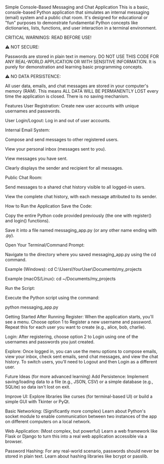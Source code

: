 Simple Console-Based Messaging and Chat Application
This is a basic, console-based Python application that simulates an internal messaging (email) system and a public chat room. It's designed for educational or "fun" purposes to demonstrate fundamental Python concepts like dictionaries, lists, functions, and user interaction in a terminal environment.

CRITICAL WARNINGS: READ BEFORE USE!

⚠️ NOT SECURE:

Passwords are stored in plain text in memory. DO NOT USE THIS CODE FOR ANY REAL-WORLD APPLICATION OR WITH SENSITIVE INFORMATION. It is purely for demonstration and learning basic programming concepts.


⚠️ NO DATA PERSISTENCE:

All user data, emails, and chat messages are stored in your computer's memory (RAM). This means ALL DATA WILL BE PERMANENTLY LOST every time the application is closed. There is no saving mechanism.

Features
User Registration: Create new user accounts with unique usernames and passwords.

User Login/Logout: Log in and out of user accounts.

Internal Email System:

Compose and send messages to other registered users.

View your personal inbox (messages sent to you).

View messages you have sent.

Clearly displays the sender and recipient for all messages.

Public Chat Room:

Send messages to a shared chat history visible to all logged-in users.

View the complete chat history, with each message attributed to its sender.

How to Run the Application
Save the Code:

Copy the entire Python code provided previously (the one with register() and login() functions).

Save it into a file named messaging_app.py (or any other name ending with .py).

Open Your Terminal/Command Prompt:

Navigate to the directory where you saved messaging_app.py using the cd command.

Example (Windows): cd C:\Users\YourUser\Documents\my_projects

Example (macOS/Linux): cd ~/Documents/my_projects

Run the Script:

Execute the Python script using the command:

python messaging_app.py

Getting Started After Running
Register: When the application starts, you'll see a menu. Choose option 1 to Register a new username and password. Repeat this for each user you want to create (e.g., alice, bob, charlie).

Login: After registering, choose option 2 to Login using one of the usernames and passwords you just created.

Explore: Once logged in, you can use the menu options to compose emails, view your inbox, check sent emails, send chat messages, and view the chat history. To switch users, you'll need to Logout and then Login as a different user.

Future Ideas (for more advanced learning)
Add Persistence: Implement saving/loading data to a file (e.g., JSON, CSV) or a simple database (e.g., SQLite) so data isn't lost on exit.

Improve UI: Explore libraries like curses (for terminal-based UI) or build a simple GUI with Tkinter or PyQt.

Basic Networking: (Significantly more complex) Learn about Python's socket module to enable communication between two instances of the app on different computers on a local network.

Web Application: (Most complex, but powerful) Learn a web framework like Flask or Django to turn this into a real web application accessible via a browser.

Password Hashing: For any real-world scenario, passwords should never be stored in plain text. Learn about hashing libraries like bcrypt or passlib.
